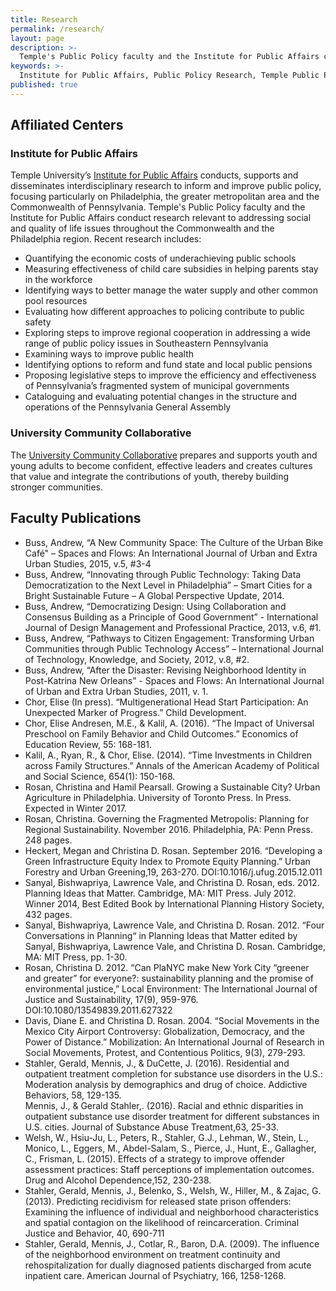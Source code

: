 ```yaml
---
title: Research
permalink: /research/
layout: page
description: >-
  Temple's Public Policy faculty and the Institute for Public Affairs conduct research relevant to addressing social and quality of life issues.
keywords: >-
  Institute for Public Affairs, Public Policy Research, Temple Public Policy, Temple Political Science faculty
published: true
---
```

## Affiliated Centers

### Institute for Public Affairs
Temple University’s [Institute for Public Affairs](http://www.cla.temple.edu/ipa/) conducts, supports and disseminates interdisciplinary research to inform and improve public policy, focusing particularly on Philadelphia, the greater metropolitan area and the Commonwealth of Pennsylvania. Temple's Public Policy faculty and the Institute for Public Affairs conduct research relevant to addressing social and quality of life issues throughout the Commonwealth and the Philadelphia region. Recent research includes:

- Quantifying the economic costs of underachieving public schools
- Measuring effectiveness of child care subsidies in helping parents stay in the workforce
- Identifying ways to better manage the water supply and other common pool resources
- Evaluating how different approaches to policing contribute to public safety
- Exploring steps to improve regional cooperation in addressing a wide range of public policy issues in Southeastern Pennsylvania
- Examining ways to improve public health
- Identifying options to reform and fund state and local public pensions
- Proposing legislative steps to improve the efficiency and effectiveness of Pennsylvania’s fragmented system of municipal governments
- Cataloguing and evaluating potential changes in the structure and operations of the Pennsylvania General Assembly

### University Community Collaborative
The [University Community Collaborative](http://uccollab.org/) prepares and supports youth and young adults to become confident, effective leaders and creates cultures that value and integrate the contributions of youth, thereby building stronger communities.

## Faculty Publications

- Buss, Andrew, “A New Community Space: The Culture of the Urban Bike Café" – Spaces and Flows: An International Journal of Urban and Extra Urban Studies, 2015, v.5, #3-4
- Buss, Andrew, “Innovating through Public Technology: Taking Data Democratization to the Next Level in Philadelphia” – Smart Cities for a Bright Sustainable Future – A Global Perspective Update, 2014.
- Buss, Andrew, “Democratizing Design: Using Collaboration and Consensus Building as a Principle of Good Government” - International Journal of Design Management and Professional Practice, 2013, v.6, #1.
- Buss, Andrew, “Pathways to Citizen Engagement: Transforming Urban Communities through Public Technology Access” – International Journal of Technology, Knowledge, and Society, 2012, v.8, #2.
- Buss, Andrew, “After the Disaster: Revising Neighborhood Identity in Post-Katrina New Orleans” - Spaces and Flows: An International Journal of Urban and Extra Urban Studies, 2011, v. 1.
- Chor, Elise (In press). “Multigenerational Head Start Participation: An Unexpected Marker of Progress.” Child Development.
- Chor, Elise Andresen, M.E., & Kalil, A. (2016). “The Impact of Universal Preschool on Family Behavior and Child Outcomes.” Economics of Education Review, 55: 168-181.
- Kalil, A., Ryan, R., & Chor, Elise. (2014). “Time Investments in Children across Family Structures.” Annals of the American Academy of Political and Social Science, 654(1): 150-168.
- Rosan, Christina and Hamil Pearsall. Growing a Sustainable City? Urban Agriculture in Philadelphia. University of Toronto Press. In Press. Expected in Winter 2017.  
- Rosan, Christina. Governing the Fragmented Metropolis: Planning for Regional Sustainability. November 2016. Philadelphia, PA: Penn Press. 248 pages.
- Heckert, Megan and Christina D. Rosan. September 2016. “Developing a Green Infrastructure Equity Index to Promote Equity Planning.” Urban Forestry and Urban Greening,19, 263-270. DOI:10.1016/j.ufug.2015.12.011
- Sanyal, Bishwapriya, Lawrence Vale, and Christina D. Rosan, eds. 2012. Planning Ideas that Matter. Cambridge, MA: MIT Press. July 2012. Winner 2014, Best Edited Book by International Planning History Society, 432 pages.
- Sanyal, Bishwapriya, Lawrence Vale, and Christina D. Rosan. 2012. “Four Conversations in Planning“ in Planning Ideas that Matter edited by Sanyal, Bishwapriya, Lawrence Vale, and Christina D. Rosan. Cambridge, MA: MIT Press, pp. 1-30.
- Rosan, Christina D. 2012. “Can PlaNYC make New York City “greener and greater” for everyone?: sustainability planning and the promise of environmental justice,” Local Environment: The International Journal of Justice and Sustainability, 17(9), 959-976. DOI:10.1080/13549839.2011.627322
- Davis, Diane E. and Christina D. Rosan. 2004. “Social Movements in the Mexico City Airport Controversy: Globalization, Democracy, and the Power of Distance.” Mobilization: An International Journal of Research in Social Movements, Protest, and Contentious Politics, 9(3), 279-293.
- Stahler, Gerald, Mennis, J., & DuCette, J. (2016).  Residential and outpatient treatment completion for substance use disorders in the U.S.: Moderation analysis by demographics and drug of choice. Addictive Behaviors, 58, 129-135.  
Mennis, J., & Gerald Stahler,. (2016). Racial and ethnic disparities in outpatient substance use disorder treatment for different substances in U.S. cities. Journal of Substance Abuse Treatment,63, 25-33.
 - Welsh, W., Hsiu-Ju, L., Peters, R., Stahler, G.J., Lehman, W., Stein, L., Monico, L., Eggers, M., Abdel-Salam, S., Pierce, J., Hunt, E., Gallagher, C., Frisman, L. (2015).  Effects of a strategy to improve offender assessment practices: Staff perceptions of implementation outcomes. Drug and Alcohol Dependence,152, 230-238.
 - Stahler, Gerald, Mennis, J., Belenko, S., Welsh, W., Hiller, M., & Zajac, G. (2013).  Predicting recidivism for released state prison offenders:  Examining the influence of individual and neighborhood characteristics and spatial contagion on the likelihood of reincarceration. Criminal Justice and Behavior, 40, 690-711
- Stahler, Gerald, Mennis, J., Cotlar, R., Baron, D.A. (2009).  The influence of the neighborhood environment on treatment continuity and rehospitalization for dually diagnosed patients discharged from acute inpatient care. American Journal of Psychiatry, 166, 1258-1268.
